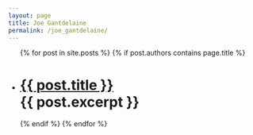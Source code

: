 ```yaml
---
layout: page
title: Joe Gantdelaine
permalink: /joe_gantdelaine/
---
```


<ul class="post-list">
{% for post in site.posts %}
{% if post.authors contains page.title %}
<li>
  <h1>
    <a class="post-link" href="{{ post.url | prepend: site.baseurl }}">{{ post.title }}</a>
    <div class="excerpt">
      {{ post.excerpt }}
    </div>
  </h1>
</li>
{% endif %}
{% endfor %}
</ul>